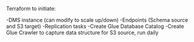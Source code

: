 Terraform to initiate: 

-DMS instance (can modify to scale up/down)
-Endpoints (Schema source and S3 target)
-Replication tasks
-Create Glue Database Catalog
-Create Glue Crawler to capture data structure for S3 source, run daily
